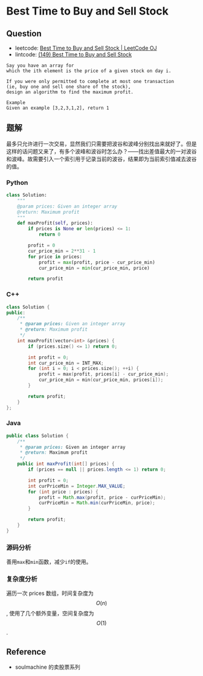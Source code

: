 # Best Time to Buy and Sell Stock

## Question

- leetcode: [Best Time to Buy and Sell Stock | LeetCode OJ](https://leetcode.com/problems/best-time-to-buy-and-sell-stock/)
- lintcode: [(149) Best Time to Buy and Sell Stock](http://www.lintcode.com/en/problem/best-time-to-buy-and-sell-stock/)

```
Say you have an array for
which the ith element is the price of a given stock on day i.

If you were only permitted to complete at most one transaction
(ie, buy one and sell one share of the stock),
design an algorithm to find the maximum profit.

Example
Given an example [3,2,3,1,2], return 1
```

## 题解

最多只允许进行一次交易，显然我们只需要把波谷和波峰分别找出来就好了。但是这样的话问题又来了，有多个波峰和波谷时怎么办？——找出差值最大的一对波谷和波峰。故需要引入一个索引用于记录当前的波谷，结果即为当前索引值减去波谷的值。

### Python

```python
class Solution:
    """
    @param prices: Given an integer array
    @return: Maximum profit
    """
    def maxProfit(self, prices):
        if prices is None or len(prices) <= 1:
            return 0

        profit = 0
        cur_price_min = 2**31 - 1
        for price in prices:
            profit = max(profit, price - cur_price_min)
            cur_price_min = min(cur_price_min, price)

        return profit
```

### C++

```c++
class Solution {
public:
    /**
     * @param prices: Given an integer array
     * @return: Maximum profit
     */
    int maxProfit(vector<int> &prices) {
        if (prices.size() <= 1) return 0;

        int profit = 0;
        int cur_price_min = INT_MAX;
        for (int i = 0; i < prices.size(); ++i) {
            profit = max(profit, prices[i] - cur_price_min);
            cur_price_min = min(cur_price_min, prices[i]);
        }

        return profit;
    }
};
```

### Java

```java
public class Solution {
    /**
     * @param prices: Given an integer array
     * @return: Maximum profit
     */
    public int maxProfit(int[] prices) {
        if (prices == null || prices.length <= 1) return 0;

        int profit = 0;
        int curPriceMin = Integer.MAX_VALUE;
    	for (int price : prices) {
            profit = Math.max(profit, price - curPriceMin);
            curPriceMin = Math.min(curPriceMin, price);
    	}

        return profit;
    }
}
```

### 源码分析

善用`max`和`min`函数，减少`if`的使用。

### 复杂度分析

遍历一次 prices 数组，时间复杂度为 $$O(n)$$, 使用了几个额外变量，空间复杂度为 $$O(1)$$.

## Reference

- soulmachine 的卖股票系列
